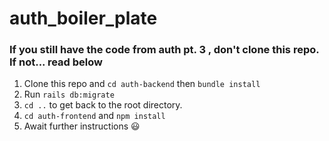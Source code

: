 # auth_boiler_plate

### If you still have the code from auth pt. 3 , don't clone this repo.  If not... read below

1. Clone this repo and `cd auth-backend` then `bundle install` 
2. Run `rails db:migrate` 
3. `cd ..` to get back to the root directory. 
4. `cd auth-frontend` and `npm install` 
5. Await further instructions 😃 

